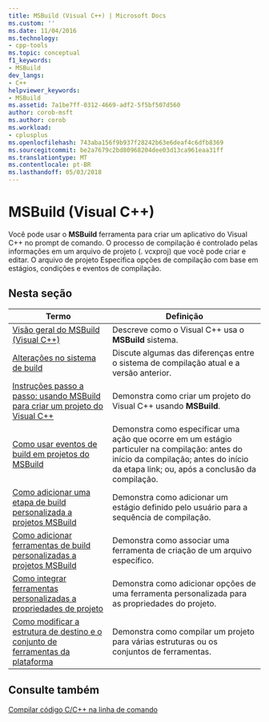 ```yaml
---
title: MSBuild (Visual C++) | Microsoft Docs
ms.custom: ''
ms.date: 11/04/2016
ms.technology:
- cpp-tools
ms.topic: conceptual
f1_keywords:
- MSBuild
dev_langs:
- C++
helpviewer_keywords:
- MSBuild
ms.assetid: 7a1be7ff-0312-4669-adf2-5f5bf507d560
author: corob-msft
ms.author: corob
ms.workload:
- cplusplus
ms.openlocfilehash: 743aba156f9b937f28242b63e6deaf4c6dfb8369
ms.sourcegitcommit: be2a7679c2bd80968204dee03d13ca961eaa31ff
ms.translationtype: MT
ms.contentlocale: pt-BR
ms.lasthandoff: 05/03/2018
---
```

# <a name="msbuild-visual-c"></a>MSBuild (Visual C++)
Você pode usar o **MSBuild** ferramenta para criar um aplicativo do Visual C++ no prompt de comando. O processo de compilação é controlado pelas informações em um arquivo de projeto (. vcxproj) que você pode criar e editar. O arquivo de projeto Especifica opções de compilação com base em estágios, condições e eventos de compilação.  
  
## <a name="in-this-section"></a>Nesta seção  
  
|Termo|Definição|  
|----------|----------------|  
|[Visão geral do MSBuild (Visual C++)](../build/msbuild-visual-cpp-overview.md)|Descreve como o Visual C++ usa o **MSBuild** sistema.|  
|[Alterações no sistema de build](../build/build-system-changes.md)|Discute algumas das diferenças entre o sistema de compilação atual e a versão anterior.|  
|[Instruções passo a passo: usando MSBuild para criar um projeto do Visual C++](../build/walkthrough-using-msbuild-to-create-a-visual-cpp-project.md)|Demonstra como criar um projeto do Visual C++ usando **MSBuild**.|  
|[Como usar eventos de build em projetos do MSBuild](../build/how-to-use-build-events-in-msbuild-projects.md)|Demonstra como especificar uma ação que ocorre em um estágio particuler na compilação: antes do início da compilação; antes do início da etapa link; ou, após a conclusão da compilação.|  
|[Como adicionar uma etapa de build personalizada a projetos MSBuild](../build/how-to-add-a-custom-build-step-to-msbuild-projects.md)|Demonstra como adicionar um estágio definido pelo usuário para a sequência de compilação.|  
|[Como adicionar ferramentas de build personalizadas a projetos MSBuild](../build/how-to-add-custom-build-tools-to-msbuild-projects.md)|Demonstra como associar uma ferramenta de criação de um arquivo específico.|  
|[Como integrar ferramentas personalizadas a propriedades de projeto](../build/how-to-integrate-custom-tools-into-the-project-properties.md)|Demonstra como adicionar opções de uma ferramenta personalizada para as propriedades do projeto.|  
|[Como modificar a estrutura de destino e o conjunto de ferramentas da plataforma](../build/how-to-modify-the-target-framework-and-platform-toolset.md)|Demonstra como compilar um projeto para várias estruturas ou os conjuntos de ferramentas.|  
  
## <a name="see-also"></a>Consulte também  
 [Compilar código C/C++ na linha de comando](../build/building-on-the-command-line.md)